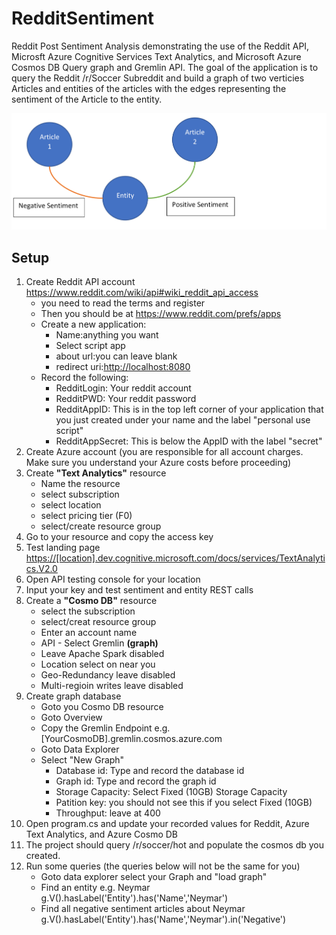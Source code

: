 # RedditSentiment

Reddit Post Sentiment Analysis demonstrating the use of the Reddit API, Microsft Azure Cognitive Services Text Analytics,
and Microsoft Azure Cosmos DB Query graph and Gremlin API. The goal of the application is to query the Reddit /r/Soccer 
Subreddit and build a graph of two verticies Articles and entities of the articles with the edges representing the 
sentiment of the Article to the entity.

![ArticleEntity](resources/ArticleEntity.png)

## Setup

1. Create Reddit API account <https://www.reddit.com/wiki/api#wiki_reddit_api_access>
    * you need to read the terms and register
    * Then you should be at <https://www.reddit.com/prefs/apps>
    * Create a new application:
        - Name:anything you want
        - Select script app
        - about url:you can leave blank
        - redirect uri:<http://localhost:8080>
    * Record the following:
        - RedditLogin: Your reddit account
        - RedditPWD: Your reddit password
        - RedditAppID: This is in the top left corner of your application that you just created under your name and the label "personal use script"
        - RedditAppSecret: This is below the AppID with the label "secret"
2. Create Azure account (you are responsible for all account charges. Make sure you understand your Azure costs before proceeding)
3. Create **"Text Analytics"** resource
    * Name the resource
    * select subscription
    * select location
    * select pricing tier (F0)
    * select/create resource group
4. Go to your resource and copy the access key
5. Test landing page <https://[location].dev.cognitive.microsoft.com/docs/services/TextAnalytics.V2.0>
6. Open API testing console for your location
7. Input your key and test sentiment and entity REST calls
8. Create a **"Cosmo DB"** resource
    * select the subscription
    * select/creat resource group
    * Enter an account name
    * API - Select Gremlin **(graph)**
    * Leave Apache Spark disabled
    * Location select on near you
    * Geo-Redundancy leave disabled
    * Multi-regioin writes leave disabled
9. Create graph database
    * Goto you Cosmo DB resource
    * Goto Overview
    * Copy the Gremlin Endpoint e.g. [YourCosmoDB].gremlin.cosmos.azure.com
    * Goto Data Explorer
    * Select "New Graph"
        - Database id: Type and record the database id
        - Graph id: Type and record the graph id
        - Storage Capacity: Select Fixed (10GB) Storage Capacity
        - Patition key: you should not see this if you select Fixed (10GB)
        - Throughput: leave at 400
10. Open program.cs and update your recorded values for Reddit, Azure Text Analytics, and Azure Cosmo DB
11. The project should query /r/soccer/hot and populate the cosmos db you created.
12. Run some queries  (the queries below will not be the same for you)
    * Goto data explorer select your Graph and "load graph"
    * Find an entity e.g. Neymar g.V().hasLabel('Entity').has('Name','Neymar')
    * Find all negative sentiment articles about Neymar g.V().hasLabel('Entity').has('Name','Neymar').in('Negative')



